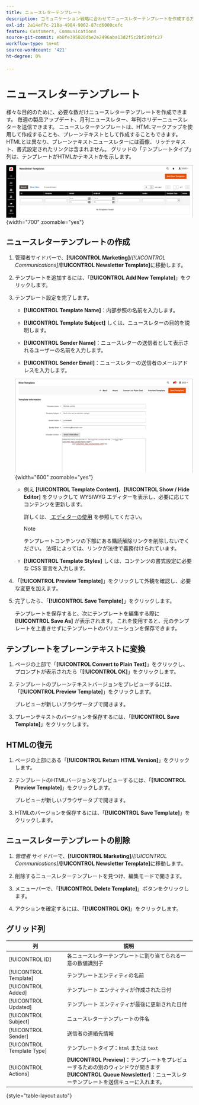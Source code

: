 ```yaml
---
title: ニュースレターテンプレート
description: コミュニケーション戦略に合わせてニュースレターテンプレートを作成する方法を説明します。
exl-id: 2a14ef7c-218a-4984-9062-87cd6000cefc
feature: Customers, Communications
source-git-commit: eb0fe395020dbe2e2496aba13d2f5c2bf2d0fc27
workflow-type: tm+mt
source-wordcount: '421'
ht-degree: 0%

---
```


# ニュースレターテンプレート

様々な目的のために、必要な数だけニュースレターテンプレートを作成できます。 毎週の製品アップデート、月刊ニュースレター、年刊ホリデーニュースレターを送信できます。 ニュースレターテンプレートは、HTMLマークアップを使用して作成することも、プレーンテキストとして作成することもできます。 HTMLとは異なり、プレーンテキストニュースレターには画像、リッチテキスト、書式設定されたリンクは含まれません。 グリッドの「テンプレートタイプ」列は、テンプレートがHTMLかテキストかを示します。

![&#x200B; ニュースレターテンプレート – ニュースレターキューに追加 &#x200B;](./assets/newsletter-templates-grid.png){width="700" zoomable="yes"}

## ニュースレターテンプレートの作成

1. 管理者サイドバーで、**[!UICONTROL Marketing]**/_[!UICONTROL Communications]_/**[!UICONTROL Newsletter Template]**&#x200B;に移動します。

1. テンプレートを追加するには、「**[!UICONTROL Add New Template]**」をクリックします。

1. テンプレート設定を完了します。

   - **[!UICONTROL Template Name]**：内部参照の名前を入力します。

   - **[!UICONTROL Template Subject]** しくは、ニュースレターの目的を説明します。

   - **[!UICONTROL Sender Name]**：ニュースレターの送信者として表示されるユーザーの名前を入力します。

   - **[!UICONTROL Sender Email]**：ニュースレターの送信者のメールアドレスを入力します。

   ![&#x200B; ニュースレターテンプレート情報 &#x200B;](./assets/newsletter-template-information2.png){width="600" zoomable="yes"}

   - 例え **[!UICONTROL Template Content]**、**[!UICONTROL Show / Hide Editor]** をクリックして WYSIWYG エディターを表示し、必要に応じてコンテンツを更新します。

     詳しくは、[&#x200B; エディターの使用 &#x200B;](../content-design/editor.md) を参照してください。

     >[!NOTE]
     >
     >テンプレートコンテンツの下部にある購読解除リンクを削除しないでください。 法域によっては、リンクが法律で義務付けられています。

   - **[!UICONTROL Template Styles]** しくは、コンテンツの書式設定に必要な CSS 宣言を入力します。

1. 「**[!UICONTROL Preview Template]**」をクリックして外観を確認し、必要な変更を加えます。

1. 完了したら、「**[!UICONTROL Save Template]**」をクリックします。

   テンプレートを保存すると、次にテンプレートを編集する際に **[!UICONTROL Save As]** が表示されます。 これを使用すると、元のテンプレートを上書きせずにテンプレートのバリエーションを保存できます。

## テンプレートをプレーンテキストに変換

1. ページの上部で「**[!UICONTROL Convert to Plain Text]**」をクリックし、プロンプトが表示されたら「**[!UICONTROL OK]**」をクリックします。

1. テンプレートのプレーンテキストバージョンをプレビューするには、「**[!UICONTROL Preview Template]**」をクリックします。

   プレビューが新しいブラウザータブで開きます。

1. プレーンテキストのバージョンを保存するには、「**[!UICONTROL Save Template]**」をクリックします。

## HTMLの復元

1. ページの上部にある「**[!UICONTROL Return HTML Version]**」をクリックします。  

1. テンプレートのHTMLバージョンをプレビューするには、「**[!UICONTROL Preview Template]**」をクリックします。

   プレビューが新しいブラウザータブで開きます。

1. HTMLのバージョンを保存するには、「**[!UICONTROL Save Template]**」をクリックします。

## ニュースレターテンプレートの削除

1. _管理者_ サイドバーで、**[!UICONTROL Marketing]**/_[!UICONTROL Communications]_/**[!UICONTROL Newsletter Template]**&#x200B;に移動します。

1. 削除するニュースレターテンプレートを見つけ、編集モードで開きます。

1. メニューバーで、「**[!UICONTROL Delete Template]**」ボタンをクリックします。

1. アクションを確定するには、「**[!UICONTROL OK]**」をクリックします。

## グリッド列

| 列 | 説明 |
|--- |--- |
| [!UICONTROL ID] | 各ニュースレターテンプレートに割り当てられる一意の数値識別子 |
| [!UICONTROL Template] | テンプレートエンティティの名前 |
| [!UICONTROL Added] | テンプレート エンティティが作成された日付 |
| [!UICONTROL Updated] | テンプレート エンティティが最後に更新された日付 |
| [!UICONTROL Subject] | ニュースレターテンプレートの件名 |
| [!UICONTROL Sender] | 送信者の連絡先情報 |
| [!UICONTROL Template Type] | テンプレートタイプ：`html` または `text` |
| [!UICONTROL Actions] | **[!UICONTROL Preview]**：テンプレートをプレビューするための別のウィンドウが開きます <br>**[!UICONTROL Queue Newsletter]**：ニュースレターテンプレートを送信キューに入れます。 |

{style="table-layout:auto"}
